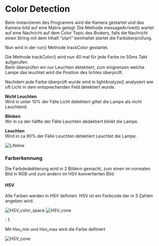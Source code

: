 # Color Detection  
  
Beim instanzieren des Programms wird die Kamera gestartet und das Kamera-bild auf eine Matrix gelegt.
Die Methode messageArrived() wartet auf eine Nachricht auf dem Color Topic des Brokers, falls die Nachricht einen String mit dem Inhalt "start" beinhaltet startet die Farbüberprüfung.  

Nun wird in der run() Methode trackColor gestartet.  

Die Methode trackColor() wird nun 40 mal für jede Farbe im 50ms Takt aufgerufen.   
Beim überprüfen wir nur Leuchten detektiert, zum eingrenzen welche Lampe das leuchtet wird die Position des lichtes überprüft.  
  
Nachdem jede Farbe überprüft wurde wird in lightAnalyze() analysiert wie oft Licht in dem entsprechenden Feld detektiert wurde.  
  
 **Nicht Leuchten**  
Wird in unter 10% der Fälle Licht detektiert giltet die Lampe als nicht Leuchtend.  
  
**Blinken**  
Wir in ca der hälfte der Fälle Leuchten dedektiert blinkt die Lampe.  
  
**Leuchten**  
Wird in ca 90% der Fälle Leuchten detektiert Leuchtet die Lampe.      
    
![Lifeline](https://gitlab.com/solidus/hefei/uploads/e1c974047b56d253f2a56a7f93a7f0a3/Lifeline.JPG)  
    
### Farberkennung   
  
Die Farbdedektierung wird in 2 Bildern gemacht, zum einen im normalen Bild in RGB und zum andern im HSV konvertierten Bild.  
  
#### HSV  
  
Alle Farben werden in HSV definiert. HSV ist ein Farbcode der in 3 Zahlen angeben wird.    
  
![HSV_color_space](https://gitlab.com/solidus/hefei/uploads/8028743baa238d7c90889414cbefa423/HSV_color_space.png)
![HSV_cone](https://gitlab.com/solidus/hefei/uploads/fc0c1707ccb3c582bcb3fbac5aaf187b/HSV_cone.jpg)


: 1. 	

Mit Hsv_min und Hsv_max wird die Farbe definiert

   


![HSV_cone](https://gitlab.com/solidus/hefei/uploads/fc0c1707ccb3c582bcb3fbac5aaf187b/HSV_cone.jpg)
